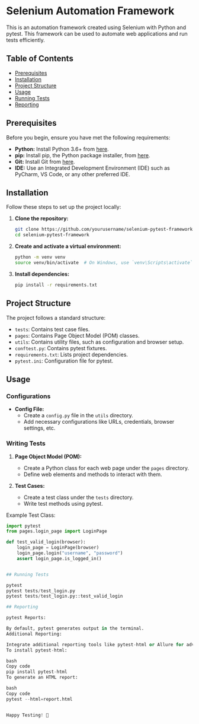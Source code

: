 # Selenium Automation Framework

This is an automation framework created using Selenium with Python and pytest. This framework can be used to automate web applications and run tests efficiently.

## Table of Contents

- [Prerequisites](#prerequisites)
- [Installation](#installation)
- [Project Structure](#project-structure)
- [Usage](#usage)
- [Running Tests](#running-tests)
- [Reporting](#reporting)

## Prerequisites

Before you begin, ensure you have met the following requirements:

- **Python:** Install Python 3.6+ from [here](https://www.python.org/downloads/).
- **pip:** Install pip, the Python package installer, from [here](https://pip.pypa.io/en/stable/installation/).
- **Git:** Install Git from [here](https://git-scm.com/downloads).
- **IDE:** Use an Integrated Development Environment (IDE) such as PyCharm, VS Code, or any other preferred IDE.

## Installation

Follow these steps to set up the project locally:

1. **Clone the repository:**

    ```bash
    git clone https://github.com/yourusername/selenium-pytest-framework.git
    cd selenium-pytest-framework
    ```

2. **Create and activate a virtual environment:**

    ```bash
    python -m venv venv
    source venv/bin/activate  # On Windows, use `venv\Scripts\activate`
    ```

3. **Install dependencies:**

    ```bash
    pip install -r requirements.txt
    ```

## Project Structure

The project follows a standard structure:

- `tests`: Contains test case files.
- `pages`: Contains Page Object Model (POM) classes.
- `utils`: Contains utility files, such as configuration and browser setup.
- `conftest.py`: Contains pytest fixtures.
- `requirements.txt`: Lists project dependencies.
- `pytest.ini`: Configuration file for pytest.

## Usage

### Configurations

- **Config File:**
    - Create a `config.py` file in the `utils` directory.
    - Add necessary configurations like URLs, credentials, browser settings, etc.

### Writing Tests

1. **Page Object Model (POM):**
    - Create a Python class for each web page under the `pages` directory.
    - Define web elements and methods to interact with them.

2. **Test Cases:**
    - Create a test class under the `tests` directory.
    - Write test methods using pytest.

Example Test Class:

```python
import pytest
from pages.login_page import LoginPage

def test_valid_login(browser):
    login_page = LoginPage(browser)
    login_page.login("username", "password")
    assert login_page.is_logged_in()


## Running Tests

pytest
pytest tests/test_login.py
pytest tests/test_login.py::test_valid_login

## Reporting

pytest Reports:

By default, pytest generates output in the terminal.
Additional Reporting:

Integrate additional reporting tools like pytest-html or Allure for advanced reporting.
To install pytest-html:

bash
Copy code
pip install pytest-html
To generate an HTML report:

bash
Copy code
pytest --html=report.html


Happy Testing! 🚀
